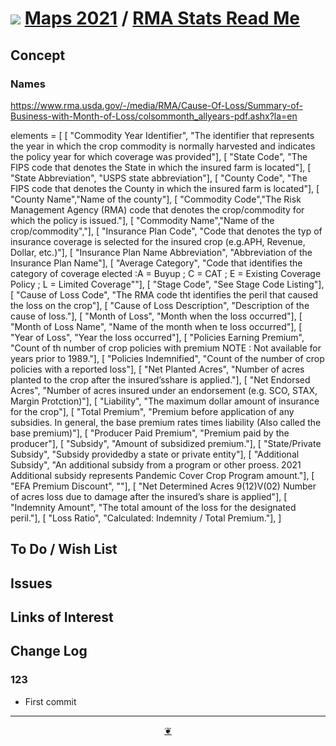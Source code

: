# [![](https://theo-armour.github.io/maps-2021/lib/assets/icons/mark-github.svg )](https://github.com/theo-armour/maps-2021/ "Source code on GitHub" ) [Maps 2021]( https://theo-armour.github.io/maps-2021/ "Home page" ) / [RMA Stats Read Me]( https://theo-armour.github.io/maps-2021/#lib/sandbox/rma-stats/README.md)


<!--@@@
<div class=iframe-resize ><iframe src=https://theo-armour.github.io/maps-2021/ sandbox/rma-stats/ height=100% width=100% ></iframe></div>
_"RMA Stats" in a resizable window. One finger to rotate. Two to zoom._


### Full Screen: [RMA Stats]( https://theo-armour.github.io/maps-2021/sandbox/rma-stats/ )
@@@-->


## Concept


### Names

https://www.rma.usda.gov/-/media/RMA/Cause-Of-Loss/Summary-of-Business-with-Month-of-Loss/colsommonth_allyears-pdf.ashx?la=en

elements = [
[ "Commodity Year Identifier", "The identifier that represents the year in which the crop commodity is normally harvested and indicates the policy year for which coverage was provided"],
[ "State Code", "The FIPS code that denotes the State in which the insured farm is located"],
[ "State Abbreviation", "USPS state abbreviation"],
[ "County Code", "The FIPS code that denotes the County in which the insured farm is located"],
[ "County Name","Name of the county"],
[ "Commodity Code","The Risk Management Agency (RMA) code that denotes the crop/commodity for which the policy is issued."],
[ "Commodity Name","Name of the crop/commodity","],
[ "Insurance Plan Code", "Code that denotes the typ of insurance coverage is selected for the insured crop (e.g.APH, Revenue, Dollar, etc.)"],
[ "Insurance Plan Name Abbreviation", "Abbreviation of the Insurance Plan Name"],
[ "Average Category", "Code that identifies the category of coverage elected :A = Buyup ; C = CAT ; E = Existing Coverage Policy ; L = Limited Coverage""],
[ "Stage Code", "See Stage Code Listing"],
[ "Cause of Loss Code", "The RMA code tht identifies the peril that caused the loss on the crop"],
[ "Cause of Loss Description", "Description of the cause of loss."],
[ "Month of Loss", "Month when the loss occurred"],
[ "Month of Loss Name", "Name of the month when te loss occurred"],
[ "Year of Loss", "Year the loss occurred"],
[ "Policies Earning Premium", "Count of th number of crop policies with premium NOTE : Not available for years prior to 1989."],
[ "Policies Indemnified", "Count of the number of crop policies with a reported loss"],
[ "Net Planted Acres", "Number of acres planted to the crop after the insured’sshare is applied."],
[ "Net Endorsed Acres", "Number of acres insured under an endorsement (e.g. SCO, STAX, Margin Protction)"],
[ "Liability", "The maximum dollar amount of insurance for the crop"],
[ "Total Premium", "Premium before application of any subsidies. In general, the base premium rates times liability (Also called the base premium)"],
[ "Producer Paid Premium", "Premium paid by the producer"],
[ "Subsidy", "Amount of subsidized premium."],
[ "State/Private Subsidy", "Subsidy providedby a state or private entity"],
[ "Additional Subsidy", "An additional subsidy from a program or other proess. 2021 Additional subsidy represents Pandemic Cover Crop Program amount."],
[ "EFA Premium Discount", ""],
[ "Net Determined Acres 9(12)V(02) Number of acres loss due to damage after the insured’s share is applied"],
[ "Indemnity Amount", "The total amount of the loss for the designated peril."],
[ "Loss Ratio", "Calculated: Indemnity / Total Premium."],
]

## To Do / Wish List


## Issues


## Links of Interest


## Change Log


### 123

* First commit


***

<center title="Hello! Click me to go up to the top" ><a class=aDingbat href=javascript:window.scrollTo(0,0);> ❦ </a></center>
